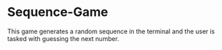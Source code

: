 # Sequence-Game
This game generates a random sequence in the terminal and the user is tasked with guessing the next number.
